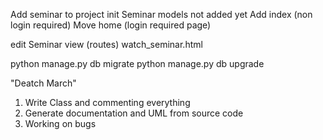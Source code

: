 Add seminar to project init
Seminar models not added yet
Add index (non login required)
Move home (login required page)

edit Seminar view (routes)
watch_seminar.html

python manage.py db migrate
python manage.py db upgrade


"Deatch March"
1. Write Class and commenting everything
2. Generate documentation and UML from source code
3. Working on bugs